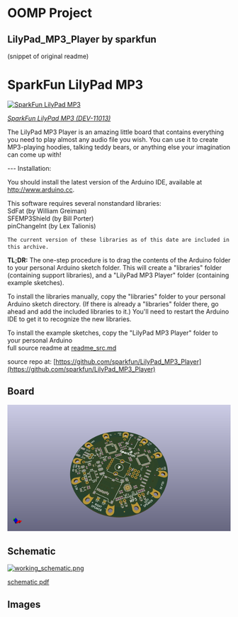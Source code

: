 # OOMP Project  
## LilyPad_MP3_Player  by sparkfun  
  
(snippet of original readme)  
  
SparkFun LilyPad MP3  
========================================  
  
[![SparkFun LilyPad MP3](https://cdn.sparkfun.com//assets/parts/6/2/9/8/11013-01a.jpg)](https://www.sparkfun.com/products/11013)  
  
[*SparkFun LilyPad MP3 (DEV-11013)*](https://www.sparkfun.com/products/11013)  
  
The LilyPad MP3 Player is an amazing little board that contains everything you need to play almost any audio file you wish. You can use it to create MP3-playing hoodies, talking teddy bears, or anything else your imagination can come up with!  
  
--- Installation:  
  
You should install the latest version of the Arduino IDE, available at http://www.arduino.cc.  
  
This software requires several nonstandard libraries:  
	SdFat (by William Greiman)  
	SFEMP3Shield (by Bill Porter)  
	pinChangeInt (by Lex Talionis)  
	  
	The current version of these libraries as of this date are included in this archive.  
  
**TL;DR:** The one-step procedure is to drag the contents of the Arduino folder to your personal Arduino sketch folder. This will create a "libraries" folder (containing support libraries), and a "LilyPad MP3 Player" folder (containing example sketches).  
  
To install the libraries manually, copy the "libraries" folder to your personal Arduino sketch directory. (If there is already a "libraries" folder there, go ahead and add the included libraries to it.) You'll need to restart the Arduino IDE to get it to recognize the new libraries.  
  
To install the example sketches, copy the "LilyPad MP3 Player" folder to your personal Arduino   
  full source readme at [readme_src.md](readme_src.md)  
  
source repo at: [https://github.com/sparkfun/LilyPad_MP3_Player](https://github.com/sparkfun/LilyPad_MP3_Player)  
## Board  
  
[![working_3d.png](working_3d_600.png)](working_3d.png)  
## Schematic  
  
[![working_schematic.png](working_schematic_600.png)](working_schematic.png)  
  
[schematic pdf](working_schematic.pdf)  
## Images  
